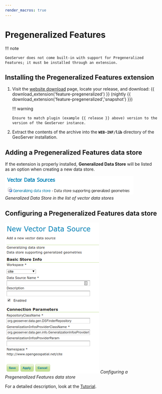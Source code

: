 ```yaml
---
render_macros: true
---
```


# Pregeneralized Features

!!! note

    GeoServer does not come built-in with support for Pregeneralized Features; it must be installed through an extension.

## Installing the Pregeneralized Features extension

1.  Visit the [website download](https://geoserver.org/download) page, locate your release, and download: {{ download_extension('feature-pregeneralized') }} (nightly {{ download_extension('feature-pregeneralized','snapshot') }})

    !!! warning

        Ensure to match plugin (example {{ release }} above) version to the version of the GeoServer instance.

2.  Extract the contents of the archive into the **`WEB-INF/lib`** directory of the GeoServer installation.

## Adding a Pregeneralized Features data store

If the extension is properly installed, **Generalized Data Store** will be listed as an option when creating a new data store.

![](images/featurepregencreate.png)
*Generalized Data Store in the list of vector data stores*

## Configuring a Pregeneralized Features data store

![](images/featurepregenconfigure.png)
*Configuring a Pregeneralized Features data store*

For a detailed description, look at the [Tutorial](../../tutorials/feature-pregeneralized/feature-pregeneralized_tutorial.md).
